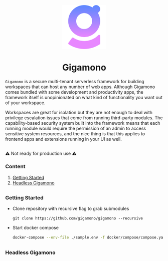 <div align="center">
    <a href="#" target="_blank">
        <img src="https://raw.githubusercontent.com/appcypher/gigamono-assets/main/avatar-gigamono-boxed.png" alt="Gigamono Logo" width="140" height="140"></img>
    </a>
</div>

<h1 align="center">Gigamono</h1>

`Gigamono` is a secure multi-tenant serverless framework for building workspaces that can host any number of web apps. Although Gigamono comes bundled with some development and productivity apps, the framework itself is unopinionated on what kind of functionality you want out of your workspace.

Workspaces are great for isolation but they are not enough to deal with privilege escalation issues that come from running third-party modules. The capability-based security system built into the framework means that each running module would require the permission of an admin to access sensitive system resources, and the nice thing is that this applies to frontend apps and extensions running in your UI as well.

##

:warning: Not ready for production use :warning:

### Content

1. [Getting Started](#getting-started)
2. [Headless Gigamono](#headless-gigamono)

##

### Getting Started <a name="getting-started" />

- Clone repository with recursive flag to grab submodules

  ```
  git clone https://github.com/gigamono/gigamono --recursive
  ```

- Start docker compose

  ```bash
  docker-compose --env-file ./sample.env -f docker/compose/compose.yaml up
  ```

##

### Headless Gigamono <a name="headless-gigamono" />
